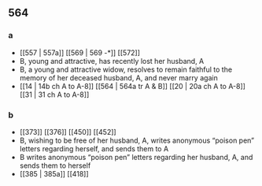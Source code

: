 ## 564
### a
- [[557 | 557a]] [[569 | 569 -*]] [[572]] 
- B, young and attractive, has recently lost her husband, A
- B, a young and attractive widow, resolves to remain faithful to the memory of her deceased husband, A, and never marry again
- [[14 | 14b ch A to A-8]] [[564 | 564a tr A &amp; B]] [[20 | 20a ch A to A-8]] [[31 | 31 ch A to A-8]] 

### b
- [[373]] [[376]] [[450]] [[452]] 
- B, wishing to be free of her husband, A, writes anonymous “poison pen” letters regarding herself, and sends them to A
- B writes anonymous “poison pen” letters regarding her husband, A, and sends them to herself
- [[385 | 385a]] [[418]] 

